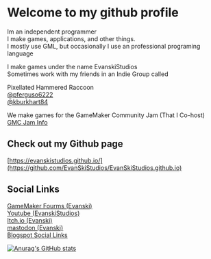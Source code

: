 # Welcome to my github profile
Im an independent programmer  
I make games, applications, and other things.  
I mostly use GML, but occasionally I use an professional programing language  

I make games under the name EvanskiStudios  
Sometimes work with my friends in an Indie Group called  

Pixellated Hammered Raccoon  
[@pferguso6222](https://github.com/pferguso6222)    
[@kburkhart84](https://github.com/kburkhart84)  


We make games for the GameMaker Community Jam (That I Co-host)  
[GMC Jam Info](https://forum.gamemaker.io/index.php?threads/gmc-jam-welcomes-you.35/)  

## Check out my Github page
[https://evanskistudios.github.io/](https://github.com/EvanSkiStudios/EvanSkiStudios.github.io)

## Social Links
[GameMaker Fourms (Evanski)](https://forum.gamemaker.io/index.php?members/evanski.28930/)    
[Youtube (EvanskiStudios)](https://www.youtube.com/channel/UCTggXbP12hlwtP2Q-lDkojQ)    
[Itch.io (Evanski)](https://evaccoon.itch.io/)    
[mastodon (Evanski)](https://mastodon.gamedev.place/@Evanski)    
[Blogspot Social Links](https://evanskistudios.blogspot.com/p/about.html)     


[![Anurag's GitHub stats](https://github-readme-stats-sigma-five.vercel.app/api?username=EvanSkiStudios&show_icons=true&theme=chartreuse-dark)](https://github.com/anuraghazra/github-readme-stats)
